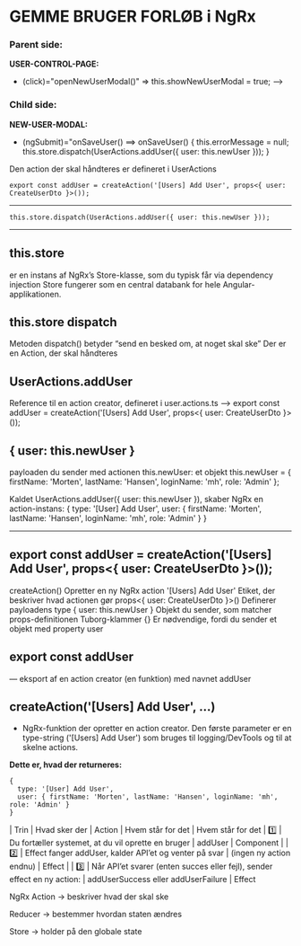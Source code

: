 # GEMME BRUGER FORLØB i NgRx

### Parent side: 
**USER-CONTROL-PAGE:** 
- (click)="openNewUserModal()" => this.showNewUserModal = true; -->

### Child side: 
**NEW-USER-MODAL:**
- (ngSubmit)="onSaveUser() ==>   onSaveUser() {
	this.errorMessage = null; 
	this.store.dispatch(UserActions.addUser({ user: this.newUser }));
	  }
  
Den action der skal håndteres er defineret i UserActions

```
export const addUser = createAction('[Users] Add User', props<{ user: CreateUserDto }>());
```


--------------------------------------------------------------------------------
	this.store.dispatch(UserActions.addUser({ user: this.newUser }));  
--------------------------------------------------------------------------------

this.store 
----------
er en instans af NgRx’s Store-klasse, som du typisk får via dependency injection
Store fungerer som en central databank for hele Angular-applikationen.

this.store dispatch
-------------------
Metoden dispatch() betyder “send en besked om, at noget skal ske”
Der er en Action, der skal håndteres

UserActions.addUser
-------------------
Reference til en action creator, defineret i user.actions.ts
--> 	export const addUser = createAction('[Users] Add User', props<{ user: CreateUserDto }>());

{ user: this.newUser }
----------------------
payloaden du sender med actionen
this.newUser: et objekt
this.newUser = { firstName: 'Morten', lastName: 'Hansen', loginName: 'mh', role: 'Admin' };

Kaldet UserActions.addUser({ user: this.newUser }), skaber NgRx en action-instans:
{
  type: '[User] Add User',
  user: { firstName: 'Morten', lastName: 'Hansen', loginName: 'mh', role: 'Admin' }
}


--------------------------------------------------------------------------------------------------
 export const addUser = createAction('[Users] Add User', props<{ user: CreateUserDto }>()); 
--------------------------------------------------------------------------------------------------

createAction()				Opretter en ny NgRx action
'[Users] Add User'			Etiket, der beskriver hvad actionen gør
props<{ user: CreateUserDto }>()	Definerer payloadens type
{ user: this.newUser }			Objekt du sender, som matcher props-definitionen
Tuborg-klammer {}			Er nødvendige, fordi du sender et objekt med property user



export const addUser
--------------------
— eksport af en action creator (en funktion) med navnet addUser

createAction('[Users] Add User', ...)
--------------------------------------
- NgRx-funktion der opretter en action creator. 
	Den første parameter er en type-string ('[Users] Add User') 
	som bruges til logging/DevTools og til at skelne actions.	
	

**Dette er, hvad der returneres:**
```
{
  type: '[User] Add User',
  user: { firstName: 'Morten', lastName: 'Hansen', loginName: 'mh', role: 'Admin' }
}
```

| Trin		| 	Hvad sker der																|	Action								|	Hvem står for det	|	Hvem står for det
| 1️⃣		| 	Du fortæller systemet, at du vil oprette en bruger							|	addUser								| 	Component 			|
| 2️⃣		|	Effect fanger addUser, kalder API’et og venter på svar					 	|	(ingen ny action endnu)				|	Effect 				|
| 3️⃣		|	Når API’et svarer (enten succes eller fejl), sender effect en ny action:	|	addUserSuccess eller addUserFailure	| Effect






NgRx
Action → beskriver hvad der skal ske

Reducer → bestemmer hvordan staten ændres

Store → holder på den globale state
